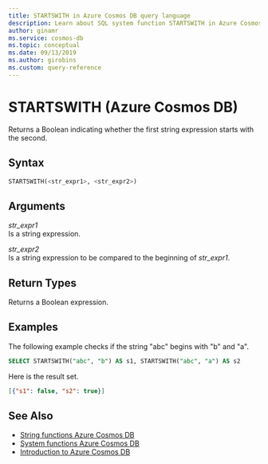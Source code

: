 ```yaml
---
title: STARTSWITH in Azure Cosmos DB query language
description: Learn about SQL system function STARTSWITH in Azure Cosmos DB.
author: ginamr
ms.service: cosmos-db
ms.topic: conceptual
ms.date: 09/13/2019
ms.author: girobins
ms.custom: query-reference
---
```

# STARTSWITH (Azure Cosmos DB)
 Returns a Boolean indicating whether the first string expression starts with the second.  
  
## Syntax
  
```sql
STARTSWITH(<str_expr1>, <str_expr2>)  
```  
  
## Arguments
  
*str_expr1*  
   Is a string expression.
  
*str_expr2*  
   Is a string expression to be compared to the beginning of *str_expr1*.

## Return Types
  
  Returns a Boolean expression.  
  
## Examples
  
  The following example checks if the string "abc" begins with "b" and "a".  
  
```sql
SELECT STARTSWITH("abc", "b") AS s1, STARTSWITH("abc", "a") AS s2  
```  
  
 Here is the result set.  
  
```json
[{"s1": false, "s2": true}]  
```  

## See Also

- [String functions Azure Cosmos DB](sql-query-string-functions.md)
- [System functions Azure Cosmos DB](sql-query-system-functions.md)
- [Introduction to Azure Cosmos DB](introduction.md)
